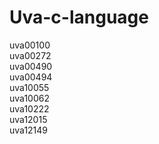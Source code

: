 # Uva-c-language
uva00100  
uva00272  
uva00490  
uva00494  
uva10055  
uva10062  
uva10222  
uva12015  
uva12149  
